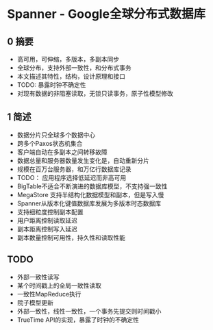 # Spanner - Google全球分布式数据库

## 0 摘要
- 高可用，可伸缩，多版本，多副本同步
- 全球分布，支持外部一致性，和分布式事务
- 本文描述其特性，结构，设计原理和接口
- TODO: 暴露时钟不确定性
- 对现有数据的非阻塞读取，无锁只读事务，原子性模型修改

## 1 简述
- 数据分片只全球多个数据中心
- 跨多个Paxos状态机集合
- 客户端自动在多副本之间转移故障
- 数据总量和服务器数量发生变化是，自动重新分片
- 规模在百万台服务器，和万亿行数据库记录
- TODO： 应用程序选择低延迟而非高可用
- BigTable不适合不断演进的数据库模型，不支持强一致性
- MegaStore 支持半结构化数据模型和副本，但是写入慢
- Spanner从版本化键值数据库发展为多版本时态数据库
- 支持细粒度控制副本配置
- 用户距离控制读取延迟
- 副本距离控制写入延迟
- 副本数量控制可用性，持久性和读取性能


## TODO
- 外部一致性读写
- 某个时间戳上的全局一致性读取
- 一致性MapReduce执行
- 院子模型更新
- 外部一致性，线性一致性，一个事务先提交则时间戳小
- TrueTime API的实现，暴露了时钟的不确定性
